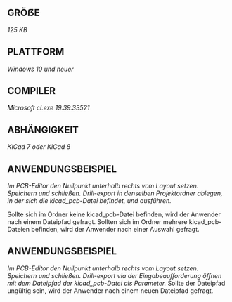 ## GRÖẞE 
*125 KB*
## PLATTFORM
*Windows 10 und neuer*
## COMPILER
*Microsoft cl.exe 19.39.33521*
## ABHÄNGIGKEIT
*KiCad 7 oder KiCad 8*

## ANWENDUNGSBEISPIEL
*Im PCB-Editor den Nullpunkt unterhalb rechts vom Layout setzen. Speichern und schließen. Drill-export in denselben Projektordner ablegen, in der sich die kicad_pcb-Datei befindet, und ausführen.*

Sollte sich im Ordner keine kicad_pcb-Datei befinden, wird der Anwender nach einem Dateipfad gefragt. Sollten sich im Ordner mehrere kicad_pcb-Dateien befinden, wird der Anwender nach einer Auswahl gefragt.

## ANWENDUNGSBEISPIEL
*Im PCB-Editor den Nullpunkt unterhalb rechts vom Layout setzen. Speichern und schließen. Drill-export via der Eingabeaufforderung öffnen mit dem Dateipfad der kicad_pcb-Datei als Parameter.*
Sollte der Dateipfad ungültig sein, wird der Anwender nach einem neuen Dateipfad gefragt.

